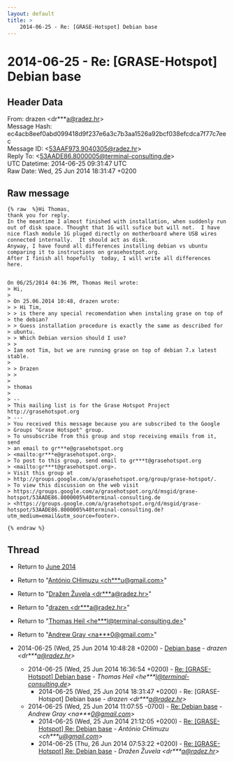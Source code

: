 ```yaml
---
layout: default
title: >
    2014-06-25 - Re: [GRASE-Hotspot] Debian base
---
```


# 2014-06-25 - Re: [GRASE-Hotspot] Debian base

## Header Data

From: drazen \<dr***a@radez.hr\><br>
Message Hash: ec4acb8eef0abd099418d9f237e6a3c7b3aa1526a92bcf038efcdca7f77c7eec<br>
Message ID: \<53AAF973.9040305@radez.hr\><br>
Reply To: \<53AADE86.8000005@terminal-consulting.de\><br>
UTC Datetime: 2014-06-25 09:31:47 UTC<br>
Raw Date: Wed, 25 Jun 2014 18:31:47 +0200<br>

## Raw message

```
{% raw  %}Hi Thomas,
thank you for reply.
In the meantime I almost finished with installation, when suddenly run 
out of disk space. Thought that 1G will sufice but will not.  I have 
nice flash module 1G pluged directly on motherboard where USB wires 
connected internally.  It should act as disk.
Anyway, I have found all differences installing debian vs ubuntu 
comparing it to instructions on grasehostpot.org.
After I finish all hopefully  today, I will write all differences here.


On 06/25/2014 04:36 PM, Thomas Heil wrote:
> Hi,
>
> On 25.06.2014 10:48, drazen wrote:
> > Hi Tim,
> > is there any special recomendation when instaling grase on top of 
> the debian?
> > Guess installation procedure is exactly the same as described for 
> ubuntu.
> > Which Debian version should I use?
> >
> Iam not Tim, but we are running grase on top of debian 7.x latest stable.
>
> > Drazen
> >
>
> thomas
>
> -- 
> This mailing list is for the Grase Hotspot Project http://grasehotspot.org
> ---
> You received this message because you are subscribed to the Google 
> Groups "Grase Hotspot" group.
> To unsubscribe from this group and stop receiving emails from it, send 
> an email to gr***e@grasehotspot.org 
> <mailto:gr***e@grasehotspot.org>.
> To post to this group, send email to gr***t@grasehotspot.org 
> <mailto:gr***t@grasehotspot.org>.
> Visit this group at 
> http://groups.google.com/a/grasehotspot.org/group/grase-hotspot/.
> To view this discussion on the web visit 
> https://groups.google.com/a/grasehotspot.org/d/msgid/grase-hotspot/53AADE86.8000005%40terminal-consulting.de 
> <https://groups.google.com/a/grasehotspot.org/d/msgid/grase-hotspot/53AADE86.8000005%40terminal-consulting.de?utm_medium=email&utm_source=footer>.

{% endraw %}
```

## Thread

+ Return to [June 2014](/archive/2014/06)

+ Return to "[António CHimuzu <ch***u<span>@</span>gmail.com>](/authors/ch___u_at_gmail_com)"
+ Return to "[Dražen Žuvela <dr***a<span>@</span>radez.hr>](/authors/dr___a_at_radez_hr)"
+ Return to "[drazen <dr***a<span>@</span>radez.hr>](/authors/dr___a_at_radez_hr)"
+ Return to "[Thomas Heil <he***l<span>@</span>terminal-consulting.de>](/authors/he___l_at_terminalconsulting_de)"
+ Return to "[Andrew Gray <na***0<span>@</span>gmail.com>](/authors/na___0_at_gmail_com)"

+ 2014-06-25 (Wed, 25 Jun 2014 10:48:28 +0200) - [Debian base](/archive/2014/06/727654dd0a7483ffb7d92d8244fc799a369771fdc330187f5dd0b9a4a2c28d54) - _drazen \<dr***a@radez.hr\>_
  + 2014-06-25 (Wed, 25 Jun 2014 16:36:54 +0200) - [Re: [GRASE-Hotspot] Debian base](/archive/2014/06/bf42a8bafba8475ceb64cca3add51633f6e1f8c71f98b529dcda2ba6d1a7cfce) - _Thomas Heil \<he***l@terminal-consulting.de\>_
    + 2014-06-25 (Wed, 25 Jun 2014 18:31:47 +0200) - Re: [GRASE-Hotspot] Debian base - _drazen \<dr***a@radez.hr\>_
  + 2014-06-25 (Wed, 25 Jun 2014 11:07:55 -0700) - [Re: Debian base](/archive/2014/06/c728523572efdec43135080909ddde4ed93aa44070b57807bc91b126373e4d6a) - _Andrew Gray \<na***0@gmail.com\>_
    + 2014-06-25 (Wed, 25 Jun 2014 21:12:05 +0200) - [Re: [GRASE-Hotspot] Re: Debian base](/archive/2014/06/70ae8e1ba9bc1c7e886bb25053ba5b05db4aaf08f90d4caf58a1a918b13ebcc7) - _António CHimuzu \<ch***u@gmail.com\>_
    + 2014-06-25 (Thu, 26 Jun 2014 07:53:22 +0200) - [Re: [GRASE-Hotspot] Re: Debian base](/archive/2014/06/c0d6e7b6c839ed185a2e85fa32961926e7a276f41344d8dd2512ef7595df63d0) - _Dražen Žuvela \<dr***a@radez.hr\>_

